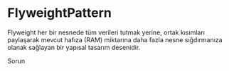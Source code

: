 # FlyweightPattern
Flyweight her bir nesnede tüm verileri tutmak yerine, ortak kısımları paylaşarak mevcut hafıza (RAM) miktarına daha fazla nesne sığdırmanıza olanak sağlayan bir yapısal tasarım desenidir.

Sorun
